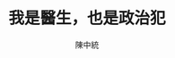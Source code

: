 ---
templateKey: blog-post
title: 我是醫生，也是政治犯
logline: 在白色恐怖期間落獄並擔任醫務的政治犯陳中統，如何以詼諧機智、不卑不亢的態度醫治獄友心靈和身體上的創傷，並伺機與管理者鬥智、協助政治犯發聲求援。
featuredimage: /img/ip-03.jpg
cats:
  - 傳記
  - 歷史
  - 劇情
tags:
  - 白色恐怖
  - 人權
  - 政治犯
  - 監獄
author: 陳中統
origin: 散文
publisher: 未明
year: 未明
owner: 未明
dev: 未明
property: 未明
signature: 書中不但將遭求不公審判、獄中情境與獄友面臨刑求與死亡威脅中展露出的難得真情忠實呈現，描述了不少知名或不知名、本省或外省的各種受難者形象與狀態，也描述到監獄管理者的態度與他們之間跨越階級與立場的友情與信任，可說是目前了解官方受難者治理階層形象的重要檔案。同時也記錄他在獄中遇上的兩大要事：其一是參與了將政治犯名單外送、引發國際人權救援活動；二是與統獨立場相左的初中同學陳映真在獄中重逢，他們從少年建立的深厚情感如何跨越差異。
field: 未明
spec: 未明
refs: 《機智牢房生活》
---